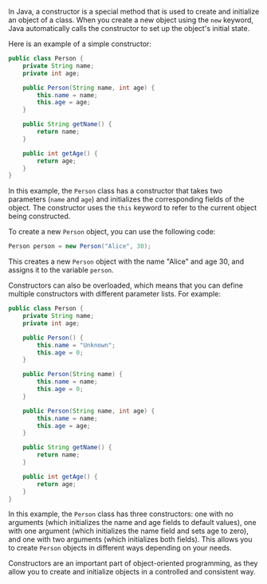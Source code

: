 
In Java, a constructor is a special method that is used to create and initialize an object of a class. When you create a new object using the `new` keyword, Java automatically calls the constructor to set up the object's initial state.

Here is an example of a simple constructor:

```java
public class Person {
    private String name;
    private int age;

    public Person(String name, int age) {
        this.name = name;
        this.age = age;
    }

    public String getName() {
        return name;
    }

    public int getAge() {
        return age;
    }
}
```

In this example, the `Person` class has a constructor that takes two parameters (`name` and `age`) and initializes the corresponding fields of the object. The constructor uses the `this` keyword to refer to the current object being constructed.

To create a new `Person` object, you can use the following code:

```java
Person person = new Person("Alice", 30);
```

This creates a new `Person` object with the name "Alice" and age 30, and assigns it to the variable `person`.

Constructors can also be overloaded, which means that you can define multiple constructors with different parameter lists. For example:

```java
public class Person {
    private String name;
    private int age;

    public Person() {
        this.name = "Unknown";
        this.age = 0;
    }

    public Person(String name) {
        this.name = name;
        this.age = 0;
    }

    public Person(String name, int age) {
        this.name = name;
        this.age = age;
    }

    public String getName() {
        return name;
    }

    public int getAge() {
        return age;
    }
}
```

In this example, the `Person` class has three constructors: one with no arguments (which initializes the name and age fields to default values), one with one argument (which initializes the name field and sets age to zero), and one with two arguments (which initializes both fields). This allows you to create `Person` objects in different ways depending on your needs.

Constructors are an important part of object-oriented programming, as they allow you to create and initialize objects in a controlled and consistent way.

